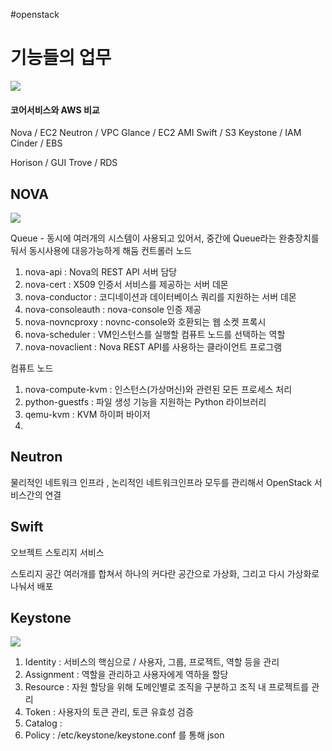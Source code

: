 #openstack 


# 기능들의 업무

![](https://i.imgur.com/EyHzBWI.png)


#### 코어서비스와 AWS 비교
Nova  / EC2
Neutron / VPC
Glance / EC2 AMI
Swift / S3
Keystone / IAM
Cinder / EBS

Horison / GUI
Trove / RDS
## NOVA

![](https://i.imgur.com/gy1kER3.png)


Queue 
	-  동시에 여러개의 시스템이 사용되고 있어서, 중간에 Queue라는 완충장치를 둬서 동시사용에 대응가능하게 해둠
컨트롤러 노드 
1. nova-api : Nova의 REST API 서버 담당
2. nova-cert : X509 인증서 서비스를 제공하는 서버 데몬
3. nova-conductor : 코디네이션과 데이터베이스 쿼리를 지원하는 서버 데몬
4. nova-consoleauth : nova-console 인증 제공
5. nova-novncproxy : novnc-console와 호환되는 웹 소켓 프록시
6. nova-scheduler : VM인스턴스를 실행할 컴퓨트 노드를 선택하는 역할
7. nova-novaclient : Nova REST API를 사용하는 클라이언트 프로그램 

컴퓨트 노드
1. nova-compute-kvm : 인스턴스(가상머신)와 관련된 모든 프로세스 처리
2. python-guestfs : 파일 생성 기능을 지원하는 Python 라이브러리
3. qemu-kvm : KVM 하이퍼 바이저
4. 


## Neutron
 물리적인 네트워크 인프라 , 논리적인 네트워크인프라 모두를 관리해서 OpenStack 서비스간의 연결

## Swift
오브젝트 스토리지 서비스 

스토리지 공간 여러개를 합쳐서 하나의 커다란 공간으로 가상화, 그리고 다시 가상화로 나눠서 배포


## Keystone
![](https://i.imgur.com/XOBjsLi.png)


1. Identity : 서비스의 핵심으로 / 사용자, 그룹, 프로젝트, 역할 등을 관리
2. Assignment : 역할을 관리하고 사용자에게 역하을 할당
3. Resource : 자원 할당을 위해 도메인별로 조직을 구분하고 조직 내 프로젝트를 관리
4. Token : 사용자의 토큰 관리, 토큰 유효성 검증
5. Catalog : 
6. Policy : /etc/keystone/keystone.conf 를 통해 json 









